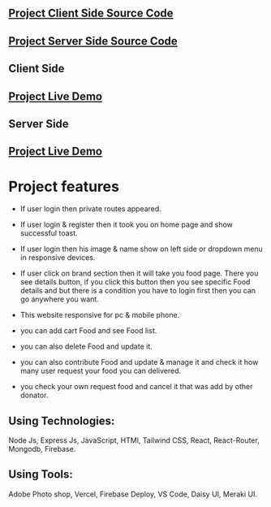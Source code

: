 ## [ Project Client Side Source Code](https://github.com/Porgramming-Hero-web-course/b8a11-client-side-Mostofa2002)

## [ Project Server Side Source Code](https://github.com/Porgramming-Hero-web-course/b8a11-server-side-Mostofa2002)

## Client Side

## [ Project Live Demo](https://micro-donation-40d62.web.app)

## Server Side

## [ Project Live Demo](https://micro-server-side.vercel.app)

# Project features

- If user login then private routes appeared.
- If user login & register then it took you on home page and show successful toast.
- If user login then his image & name show on left side or dropdown menu in responsive devices.
- If user click on brand section then it will take you food page. There you see details button, if you click this button then you see specific Food details and but there is a condition you have to login first then you can go anywhere you want.

- This website responsive for pc & mobile phone.

- you can add cart Food and see Food list.

- you can also delete Food and update it.

- you can also contribute Food and update & manage it and check it how many user request your food you can delivered.

- you check your own request food and cancel it that was add by other donator.

## Using Technologies:

Node Js, Express Js, JavaScript, HTMl, Tailwind CSS, React, React-Router, Mongodb, Firebase.

## Using Tools:

Adobe Photo shop, Vercel, Firebase Deploy, VS Code, Daisy UI, Meraki UI.
